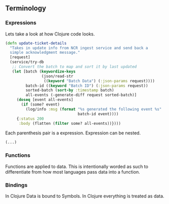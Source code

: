 ## Terminology ### Expressions Lets take a look at how Clojure code looks. ```clojure(defn update-ticket-details  "Takes in update info from NCR ingest service and send back a  simple acknowledgment message."  [request]  (service/try-db   ;; Convert the batch to map and sort it by last updated   (let [batch (keywordize-keys                (json/read-str                 ((keyword "Batch Data") (:json-params request))))         batch-id ((keyword "Batch ID") (:json-params request))         sorted-batch (sort-by :timestamp batch)         all-events (-generate-diff request sorted-batch)]     (doseq [event all-events]       (if (some? event)         (log/info :msg (format "%s generated the following event %s"                                batch-id event))))     {:status 200      :body (flatten (filter some? all-events))})))```Each parenthesis pair is a expression. Expression can be nested.```clojure(...)```### FunctionsFunctions are applied to data. This is intentionally worded as such to differentiate from how most languages pass data into a function. ### Bindings In Clojure Data is bound to Symbols. In Clojure everything is treated as data.